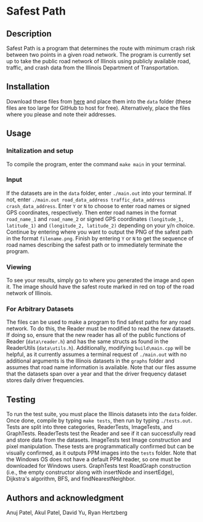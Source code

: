 # Safest Path

## Description
Safest Path is a program that determines the route with minimum crash risk between two points in a given road network. The program is currently set up to take the public road network of Illinois using publicly available road, traffic, and crash data from the Illinois Department of Transportation.

## Installation
Download these files from [here](https://drive.google.com/drive/folders/1WS6gePORfkNFFUgHZT6UJieiOhNokvcF?usp=share_link ) and place them into the `data` folder (these files are too large for GitHub to host for free). Alternatively, place the files where you please and note their addresses.

## Usage
### Initalization and setup
To compile the program, enter the command `make main` in your terminal. 

### Input
If the datasets are in the `data` folder, enter `./main.out` into your terminal. If not, enter `./main.out road_data_address traffic_data_address crash_data_address`. Enter `Y` or `N` to choose to enter road names or signed GPS coordinates, respectively. Then enter road names in the format `road_name_1` and `road_name_2` or signed GPS coordinates `(longitude_1, latitude_1)` and `(longitude_2, latitude_2)` depending on your y/n choice. Continue by entering where you want to output the PNG of the safest path in the format `filename.png`. Finish by entering `Y` or `N` to get the sequence of road names describing the safest path or to immediately terminate the program. 

### Viewing
To see your results, simply go to where you generated the image and open it. The image should have the safest route marked in red on top of the road network of Illinois.

### For Arbitrary Datasets
The files can be used to make a program to find safest paths for any road network. To do this, the Reader must be modified to read the new datasets. If doing so, ensure that the new reader has all of the public functions of Reader (`data\reader.h`) and has the same structs as found in the ReaderUtils (`data\utils.h`). Additionally, modifying `build\main.cpp` will be helpful, as it currently assumes a terminal request of `./main.out` with no additional arguments is the Illinois datasets in the `graphs` folder and assumes that road name information is available. Note that our files assume that the datasets span over a year and that the driver frequency dataset stores daily driver frequencies.

## Testing
To run the test suite, you must place the Illinois datasets into the `data` folder. Once done, compile by typing `make tests`, then run by typing `./tests.out`. Tests are split into three categories, ReaderTests, ImageTests, and GraphTests. ReaderTests test the Reader and see if it can successfully read and store data from the datasets. ImageTests test Image construction and pixel manipulation. These tests are programmatically confirmed but can be visually confirmed, as it outputs PPM images into the `tests` folder. Note that the Windows OS does not have a default PPM reader, so one must be downloaded for Windows users. GraphTests test RoadGraph construction (i.e., the empty constructor along with insertNode and insertEdge), Dijkstra's algorithm, BFS, and findNearestNeighbor.

## Authors and acknowledgment
Anuj Patel, Akul Patel, David Yu, Ryan Hertzberg
